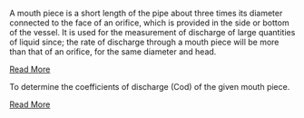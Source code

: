 A mouth piece is a short length of the pipe about three times its diameter connected to the face of an orifice, which is provided in the side or bottom of the vessel. It is used for the measurement of discharge of large quantities of liquid since; the rate of discharge through a mouth piece will be more than that of an orifice, for the same diameter and head. 

[Read More](docs/4.Mouthpieces.pdf)

To determine the coefficients of discharge (Cod) of the given mouth piece. 

[Read More](docs/4.Mouthpieces.pdf)
